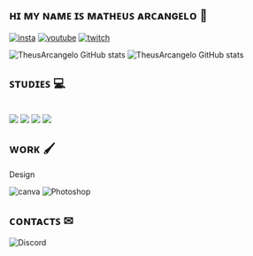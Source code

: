 ## ʜɪ ᴍʏ ɴᴀᴍᴇ ɪꜱ ᴍᴀᴛʜᴇᴜꜱ ᴀʀᴄᴀɴɢᴇʟᴏ  👋

[![insta](https://img.shields.io/badge/Instagram-E4405F?style=for-the-badge&logo=instagram&logoColor=white)](https://www.instagram.com/otheus_77)
[![youtube](https://img.shields.io/badge/YouTube-FF0000?style=for-the-badge&logo=youtube&logoColor=white)](https://www.youtube.com/@theus5385)
[![twitch](https://img.shields.io/badge/Twitch-9146FF?style=for-the-badge&logo=twitch&logoColor=white)](https://www.twitch.tv/theus_mp3)

![TheusArcangelo GitHub stats](https://github-readme-stats.vercel.app/api?username=TheusArcangelo&show_icons=true&theme=tokyonight)
![TheusArcangelo GitHub stats](https://github-readme-stats.vercel.app/api/top-langs/?username=TheusArcangelo&theme=tokyonight)


## ꜱᴛᴜᴅɪᴇꜱ 💻
<div style="display: insline_block"> <br>
<img aling="center" alt"html5" src="https://img.shields.io/badge/HTML5-E34F26?style=for-the-badge&logo=html5&logoColor=white"/>
<img aling="center" alt"CSS3" src="https://img.shields.io/badge/CSS3-1572B6?style=for-the-badge&logo=css3&logoColor=white"/>
<img aling="center" alt"js" src="https://img.shields.io/badge/JavaScript-F7DF1E?style=for-the-badge&logo=javascript&logoColor=black"/>
<img aling="center" alt"Python" src="https://img.shields.io/badge/Python-14354C?style=for-the-badge&logo=python&logoColor=white"/>
  </div>

## ᴡᴏʀᴋ 🖌
Design

![canva](https://img.shields.io/badge/Canva-%2300C4CC.svg?&style=for-the-badge&logo=Canva&logoColor=white)
![Photoshop](https://img.shields.io/badge/adobe%20photoshop-%2331A8FF.svg?style=for-the-badge&logo=adobe%20photoshop&logoColor=white)

## ᴄᴏɴᴛᴀᴄᴛꜱ ✉
![Discord](https://img.shields.io/badge/Discord-7289DA?style=for-the-badge&logo=discord&logoColor=white)
